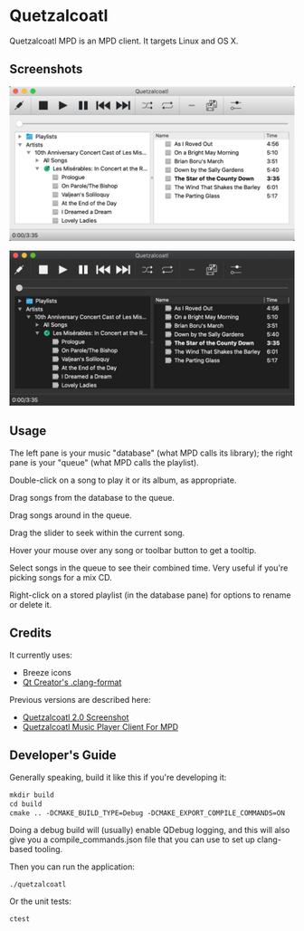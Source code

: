 # Quetzalcoatl

Quetzalcoatl MPD is an MPD client. It targets Linux and OS X.

## Screenshots

![OS X Light Mode](screenshots/osx_light_mode.jpg)

![OS X Dark Mode](screenshots/osx_dark_mode.jpg)

## Usage

The left pane is your music "database" (what MPD calls its library); the right pane is your "queue" (what MPD calls the playlist).

Double-click on a song to play it or its album, as appropriate.

Drag songs from the database to the queue.

Drag songs around in the queue.

Drag the slider to seek within the current song.

Hover your mouse over any song or toolbar button to get a tooltip.

Select songs in the queue to see their combined time. Very useful if you're picking songs for a mix CD.

Right-click on a stored playlist (in the database pane) for options to rename or delete it.

## Credits

It currently uses:

* Breeze icons
* [Qt Creator's .clang-format](https://github.com/qt-creator/qt-creator/blob/master/.clang-format)

Previous versions are described here:

* [Quetzalcoatl 2.0 Screenshot](http://duganchen.ca/quetzalcoatl-2-0-screenshot/)
* [Quetzalcoatl Music Player Client For MPD](https://duganchen.ca/project/software-development/quetzalcoatl-mpd-client/)

## Developer's Guide

Generally speaking, build it like this if you're developing it:

    mkdir build
    cd build
    cmake .. -DCMAKE_BUILD_TYPE=Debug -DCMAKE_EXPORT_COMPILE_COMMANDS=ON

Doing a debug build will (usually) enable QDebug logging, and this will also give you a compile_commands.json file that you can use to set up clang-based tooling.

Then you can run the application:

    ./quetzalcoatl

Or the unit tests:

    ctest